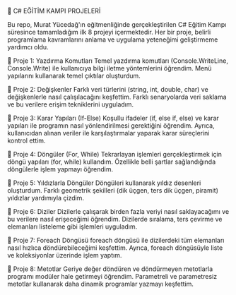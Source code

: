 🚀 C# EĞİTİM KAMPI PROJELERİ

Bu repo, Murat Yücedağ'ın eğitmenliğinde gerçekleştirilen C# Eğitim Kampı süresince tamamladığım ilk 8 projeyi içermektedir. Her bir proje, belirli programlama kavramlarını anlama ve uygulama yeteneğimi geliştirmeme yardımcı oldu.

📍 Proje 1: Yazdırma Komutları
Temel yazdırma komutları (Console.WriteLine, Console.Write) ile kullanıcıya bilgi iletme yöntemlerini öğrendim. Menü yapılarını kullanarak temel çıktılar oluşturdum.

📍 Proje 2: Değişkenler
 Farklı veri türlerini (string, int, double, char) ve değişkenlerle nasıl çalışılacağını keşfettim. Farklı senaryolarda veri saklama ve bu verilere erişim tekniklerini uyguladım.

📍 Proje 3: Karar Yapıları (If-Else)
 Koşullu ifadeler (if, else if, else) ve karar yapıları ile programın nasıl yönlendirilmesi gerektiğini öğrendim. Ayrıca, kullanıcıdan alınan veriler ile karşılaştırmalar yaparak karar süreçlerini kontrol ettim.

📍 Proje 4: Döngüler (For, While)
 Tekrarlayan işlemleri gerçekleştirmek için döngü yapıları (for, while) kullandım. Özellikle belli şartlar sağlandığında döngülerle işlem yapmayı öğrendim.

📍 Proje 5: Yıldızlarla Döngüler
 Döngüleri kullanarak yıldız desenleri oluşturdum. Farklı geometrik şekilleri (dik üçgen, ters dik üçgen, piramit) yıldızlar yardımıyla çizdim.

📍 Proje 6: Diziler
 Dizilerle çalışarak birden fazla veriyi nasıl saklayacağımı ve bu verilere nasıl erişeceğimi öğrendim. Dizilerde sıralama, ters çevirme ve elemanları listeleme gibi işlemleri uyguladım.

📍 Proje 7: Foreach Döngüsü
 foreach döngüsü ile dizilerdeki tüm elemanları nasıl hızlıca döndürebileceğimi keşfettim. Ayrıca, foreach döngüsüyle liste ve koleksiyonlar üzerinde işlem yaptım.

📍 Proje 8: Metotlar
 Geriye değer döndüren ve döndürmeyen metotlarla programı modüler hale getirmeyi öğrendim. Parametreli ve parametresiz metotlar kullanarak daha dinamik programlar yazmayı keşfettim.
